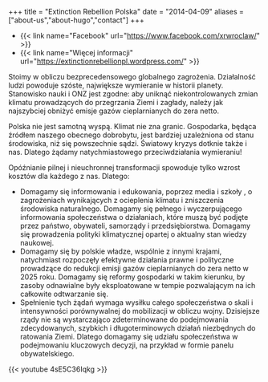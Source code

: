 +++
title = "Extinction Rebellion Polska"
date = "2014-04-09"
aliases = ["about-us","about-hugo","contact"]
+++

* {{< link name="Facebook" url="https://www.facebook.com/xrwroclaw/" >}}
* {{< link name="Więcej informacji" url="https://extinctionrebellionpl.wordpress.com/" >}}

Stoimy w obliczu bezprecedensowego globalnego zagrożenia. Działalność ludzi powoduje szóste, największe wymieranie w historii planety. Stanowisko nauki i ONZ jest zgodne: aby uniknąć niekontrolowanych zmian klimatu prowadzących do przegrzania Ziemi i zagłady, należy jak najszybciej obniżyć emisje gazów cieplarnianych do zera netto.

Polska nie jest samotną wyspą. Klimat nie zna granic. Gospodarka, będąca źródłem naszego obecnego dobrobytu, jest bardziej uzależniona od stanu środowiska, niż się powszechnie sądzi. Światowy kryzys dotknie także i nas. Dlatego żądamy natychmiastowego przeciwdziałania wymieraniu!

Opóźnianie pilnej i nieuchronnej transformacji spowoduje tylko wzrost kosztów dla każdego z nas. Dlatego:

- Domagamy się informowania i edukowania, poprzez media i szkoły , o zagrożeniach wynikających z ocieplenia klimatu i zniszczenia środowiska naturalnego. Domagamy się pełnego i wyczerpującego informowania społeczeństwa o działaniach, które muszą być podjęte przez państwo, obywateli, samorządy i przedsiębiorstwa. Domagamy się prowadzenia polityki klimatycznej opartej o aktualny stan wiedzy naukowej.
- Domagamy się by polskie władze, wspólnie z innymi krajami, natychmiast rozpoczęły efektywne działania prawne i polityczne prowadzące do redukcji emisji gazów cieplarnianych do zera netto w 2025 roku. Domagamy się reformy gospodarki w takim kierunku, by zasoby odnawialne były eksploatowane w tempie pozwalającym na ich całkowite odtwarzanie się.
- Spełnienie tych żądań wymaga wysiłku całego społeczeństwa o skali i intensywności porównywalnej do mobilizacji w obliczu wojny. Dzisiejsze rządy nie są wystarczająco zdeterminowane do podejmowania zdecydowanych, szybkich i długoterminowych działań niezbędnych do ratowania Ziemi. Dlatego domagamy się udziału społeczeństwa w podejmowaniu kluczowych decyzji, na przykład w formie panelu obywatelskiego.

{{< youtube 4sE5C36Iqkg >}}
